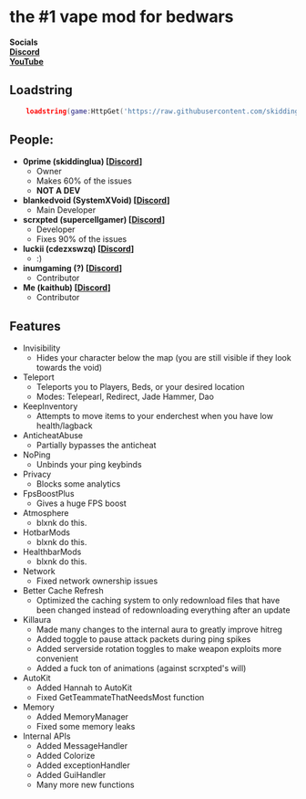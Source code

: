 # the #1 vape mod for bedwars

**Socials**<br>
**[Discord](https://discord.gg/B5hKEKQ83a)**<br>
**[YouTube](https://www.youtube.com/@0prime)**<br>


## Loadstring

```lua
    loadstring(game:HttpGet('https://raw.githubusercontent.com/skiddinglua/NewVapeUnpatched4Roblox/main/Loader.lua', true))()
```


## People:

+ <b>0prime (skiddinglua) \[[Discord](https://discord.com/users/1095127276099752078)\]</b>
    + Owner
    + Makes 60% of the issues
    + **NOT A DEV**
+ <b>blankedvoid (SystemXVoid) \[[Discord](https://discord.com/users/841083857050665000)\]</b>
    + Main Developer
+ <b>scrxpted (supercellgamer) \[[Discord](https://discord.com/users/759071932276146216)\]</b>
    + Developer
    + Fixes 90% of the issues
+ <b>luckii (cdezxswzq) \[[Discord](https://discord.com/users/900857825788583956)\]</b>
    + :\)
+ <b>inumgaming (?) \[[Discord](https://discord.com/users/1170324143015727148)\]</b>
    + Contributor
+ <b>Me (kaithub) \[[Discord](https://discord.com/users/1128579930586877962)\]</b>
    + Contributor

## Features
+ Invisibility
    + Hides your character below the map (you are still visible if they look towards the void)
+ Teleport
    + Teleports you to Players, Beds, or your desired location
    + Modes: Telepearl, Redirect, Jade Hammer, Dao
+ KeepInventory
    + Attempts to move items to your enderchest when you have low health/lagback
+ AnticheatAbuse
    + Partially bypasses the anticheat
+ NoPing
    + Unbinds your ping keybinds
+ Privacy
    + Blocks some analytics
+ FpsBoostPlus
    + Gives a huge FPS boost
+ Atmosphere
    + blxnk do this.
+ HotbarMods
    + blxnk do this.
+ HealthbarMods
    + blxnk do this.
+ Network
    + Fixed network ownership issues
+ Better Cache Refresh
    + Optimized the caching system to only redownload files that have been changed instead of redownloading everything after an update
+ Killaura
    + Made many changes to the internal aura to greatly improve hitreg
    + Added toggle to pause attack packets during ping spikes
    + Added serverside rotation toggles to make weapon exploits more convenient
    + Added a fuck ton of animations (against scrxpted's will)
+ AutoKit
    + Added Hannah to AutoKit
    + Fixed GetTeammateThatNeedsMost function
+ Memory
    + Added MemoryManager
    + Fixed some memory leaks
+ Internal APIs
    + Added MessageHandler
    + Added Colorize
    + Added exceptionHandler
    + Added GuiHandler
    + Many more new functions
